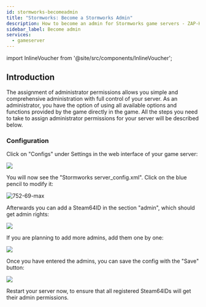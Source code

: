 ```yaml
---
id: stormworks-becomeadmin
title: "Stormworks: Become a Stormworks Admin"
description: How to become an admin for Stormworks game servers - ZAP-Hosting.com documentation 
sidebar_label: Become admin
services:
  - gameserver
---
```


import InlineVoucher from '@site/src/components/InlineVoucher';

## Introduction
The assignment of administrator permissions allows you simple and comprehensive administration with full control of your server. As an administrator, you have the option of using all available options and functions provided by the game directly in the game. All the steps you need to take to assign administrator permissions for your server will be described below. 
<InlineVoucher />

### Configuration

Click on "Configs" under Settings in the web interface of your game server:

![](https://screensaver01.zap-hosting.com/index.php/s/JgnbqrjwwZB7gsT/preview)

You will now see the "Stormworks server_config.xml". Click on the blue pencil to modify it:

![752-69-max](https://screensaver01.zap-hosting.com/index.php/s/n7MdydSkB2CaBmW/preview)

Afterwards you can add a Steam64ID in the section "admin", which should get admin rights:

![](https://screensaver01.zap-hosting.com/index.php/s/jTbdLBEpTT7rasF/preview)

If you are planning to add more admins, add them one by one:

![](https://screensaver01.zap-hosting.com/index.php/s/EJts4nQ4JtfHQEQ/preview)

Once you have entered the admins, you can save the config with the "Save" button:

![](https://screensaver01.zap-hosting.com/index.php/s/zYDPRazLsAAA3xr/preview)

Restart your server now, to ensure that all registered Steam64IDs will get their admin permissions. 

